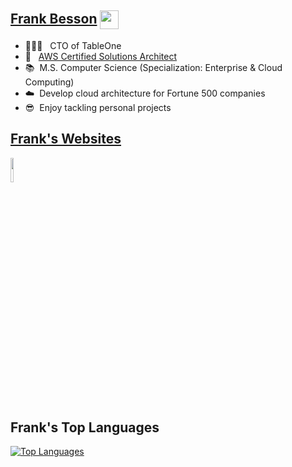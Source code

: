 ## [Frank Besson]( https://linktr.ee/frankbesson ) <img src="https://frankbesson.com/static/icons/frankbesson.ico" style="width: 30px; height: 30px; text-align: center; vertical-align: middle;">
- 👨🏻‍💻&nbsp;&nbsp;&nbsp;CTO of TableOne
- 🪪&nbsp;&nbsp;&nbsp;[AWS Certified Solutions Architect](https://www.credly.com/badges/f80c124e-1a22-4eba-be8a-8066d69e8f14)
- 📚&nbsp;&nbsp;M.S. Computer Science (Specialization: Enterprise & Cloud Computing)
- ☁️&nbsp;&nbsp;Develop cloud architecture for Fortune 500 companies
- 😎&nbsp;&nbsp;Enjoy tackling personal projects

## [Frank's Websites]( https://linktr.ee/frankbesson )
<img src="https://frankbesson.com/static/images/linktree.svg" style="width:10%;">

## Frank's Top Languages
[![Top Languages](https://github-readme-stats.vercel.app/api/top-langs/?username=frank-besson&layout=compact)](https://github.com/anuraghazra/github-readme-stats)
